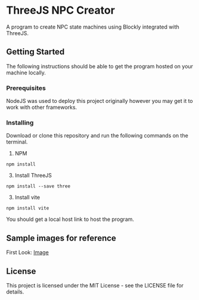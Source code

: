 # ThreeJS NPC Creator
A program to create NPC state machines using Blockly integrated with ThreeJS.
## Getting Started
The following instructions should be able to get the program hosted on your machine locally.
### Prerequisites
NodeJS was used to deploy this project originally however you may get it to work with other frameworks.
### Installing
Download or clone this repository and run the following commands on the terminal.
1. NPM
```
npm install
```
3. Install ThreeJS
```
npm install --save three
```
3. Install vite
```
npm install vite
```
You should get a local host link to host the program.
## Sample images for reference
First Look:
[Image](https://github.com/user-attachments/assets/e1f3f969-53c6-46d0-a6bf-904c3a9e0b96)
## License
This project is licensed under the MIT License - see the LICENSE file for details.
